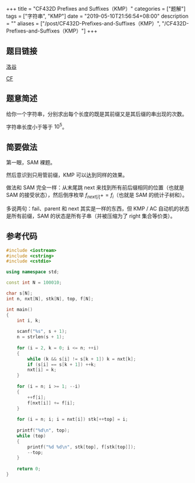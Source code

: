 +++
title = "CF432D Prefixes and Suffixes（KMP）"
categories = ["题解"]
tags = ["字符串", "KMP"]
date = "2019-05-10T21:56:54+08:00"
description = ""
aliases = ["/post/CF432D-Prefixes-and-Suffixes（KMP）", "/CF432D-Prefixes-and-Suffixes（KMP）"]
+++


## 题目链接

[洛谷](https://www.luogu.org/problemnew/show/CF432D)

[CF](https://codeforces.com/contest/432/problem/D)

## 题意简述

给你一个字符串，分别求出每个长度的既是其前缀又是其后缀的串出现的次数。

字符串长度小于等于 $10^5$。

<!--more-->

## 简要做法

第一眼，SAM 裸题。

然后意识到只用管前缀，KMP 可以达到同样的效果。

做法和 SAM 完全一样：从末尾跳 next 来找到所有前后缀相同的位置（也就是 SAM 的接受状态），然后倒序枚举 $f_{next[i]}+=f_i$（也就是 SAM 的统计子树和）。

多说两句：fail、parent 和 next 其实是一样的东西，但 KMP / AC 自动机的状态是所有前缀，SAM 的状态是所有子串（并被压缩为了 right 集合等价类）。

## 参考代码

```cpp
#include <iostream>
#include <cstring>
#include <cstdio>

using namespace std;

const int N = 100010;

char s[N];
int n, nxt[N], stk[N], top, f[N];

int main()
{
	int i, k;
	
	scanf("%s", s + 1);
	n = strlen(s + 1);
	
	for (i = 2, k = 0; i <= n; ++i)
	{
		while (k && s[i] != s[k + 1]) k = nxt[k];
		if (s[i] == s[k + 1]) ++k;
		nxt[i] = k;
	}
	
	for (i = n; i >= 1; --i)
	{
		++f[i];
		f[nxt[i]] += f[i];
	}
	
	for (i = n; i; i = nxt[i]) stk[++top] = i;
	
	printf("%d\n", top);
	while (top)
	{
		printf("%d %d\n", stk[top], f[stk[top]]);
		--top;
	}
	
	return 0;
}
```

